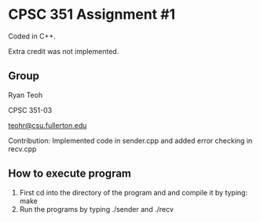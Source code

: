 # CPSC 351 Assignment #1

Coded in C++.

Extra credit was not implemented.

## Group

Ryan Teoh

CPSC 351-03

teohr@csu.fullerton.edu

Contribution: Implemented code in sender.cpp and added error checking in recv.cpp



## How to execute program

1. First cd into the directory of the program and and compile it by typing: make
2. Run the programs by typing ./sender <FILE> and ./recv


